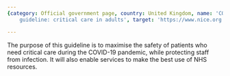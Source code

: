 ```yaml
---
{category: Official government page, country: United Kingdom, name: 'COVID-19 rapid
    guideline: critical care in adults', target: 'https://www.nice.org.uk/guidance/ng159'}

---
```


The purpose of this guideline is to maximise the safety of patients who need critical care during the COVID-19 pandemic, while protecting staff from infection. It will also enable services to make the best use of NHS resources.